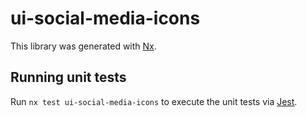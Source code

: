 # ui-social-media-icons

This library was generated with [Nx](https://nx.dev).

## Running unit tests

Run `nx test ui-social-media-icons` to execute the unit tests via [Jest](https://jestjs.io).
